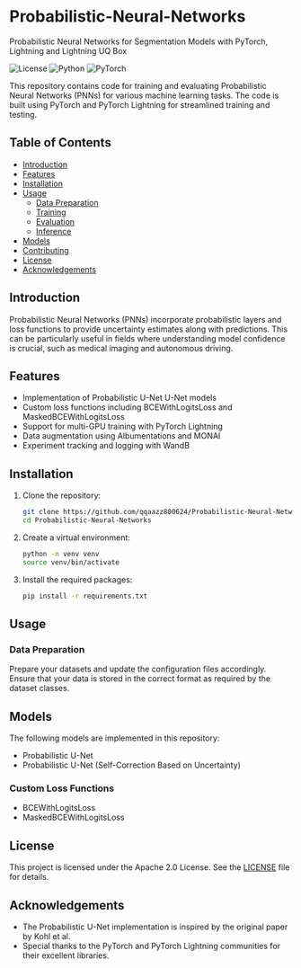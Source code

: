 # Probabilistic-Neural-Networks
Probabilistic Neural Networks for Segmentation Models with PyTorch, Lightning and Lightning UQ Box


![License](https://img.shields.io/badge/license-Apache%202-blue.svg)
![Python](https://img.shields.io/badge/python-3.7%2B-blue.svg)
![PyTorch](https://img.shields.io/badge/pytorch-1.7%2B-orange.svg)

This repository contains code for training and evaluating Probabilistic Neural Networks (PNNs) for various machine learning tasks. The code is built using PyTorch and PyTorch Lightning for streamlined training and testing.

## Table of Contents
- [Introduction](#introduction)
- [Features](#features)
- [Installation](#installation)
- [Usage](#usage)
  - [Data Preparation](#data-preparation)
  - [Training](#training)
  - [Evaluation](#evaluation)
  - [Inference](#inference)
- [Models](#models)
- [Contributing](#contributing)
- [License](#license)
- [Acknowledgements](#acknowledgements)

## Introduction

Probabilistic Neural Networks (PNNs) incorporate probabilistic layers and loss functions to provide uncertainty estimates along with predictions. This can be particularly useful in fields where understanding model confidence is crucial, such as medical imaging and autonomous driving.

## Features

- Implementation of Probabilistic U-Net U-Net models
- Custom loss functions including BCEWithLogitsLoss and MaskedBCEWithLogitsLoss
- Support for multi-GPU training with PyTorch Lightning
- Data augmentation using Albumentations and MONAI
- Experiment tracking and logging with WandB

## Installation

1. Clone the repository:
   ```bash
   git clone https://github.com/qqaazz800624/Probabilistic-Neural-Networks.git
   cd Probabilistic-Neural-Networks
   ```

2. Create a virtual environment:
   ```bash
   python -m venv venv
   source venv/bin/activate
   ```

3. Install the required packages:
   ```bash
   pip install -r requirements.txt
   ```

## Usage

### Data Preparation

Prepare your datasets and update the configuration files accordingly. Ensure that your data is stored in the correct format as required by the dataset classes.


## Models

The following models are implemented in this repository:
- Probabilistic U-Net
- Probabilistic U-Net (Self-Correction Based on Uncertainty)

### Custom Loss Functions

- BCEWithLogitsLoss
- MaskedBCEWithLogitsLoss


## License

This project is licensed under the Apache 2.0 License. See the [LICENSE](LICENSE) file for details.

## Acknowledgements

- The Probabilistic U-Net implementation is inspired by the original paper by Kohl et al.
- Special thanks to the PyTorch and PyTorch Lightning communities for their excellent libraries.

